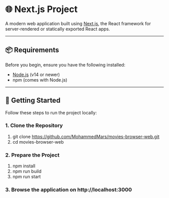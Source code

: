 # 🌐 Next.js Project

A modern web application built using [Next.js](https://nextjs.org/), the React framework for server-rendered or statically exported React apps.

---

## 📦 Requirements

Before you begin, ensure you have the following installed:

- [Node.js](https://nodejs.org/en/) (v14 or newer)
- npm (comes with Node.js)

---

## 🚀 Getting Started

Follow these steps to run the project locally:

### 1. Clone the Repository

1. git clone https://github.com/MohammedMars/movies-browser-web.git
2. cd movies-browser-web

### 2. Prepare the Project

1. npm install
2. npm run build
3. npm run start

### 3. Browse the application on http://localhost:3000
